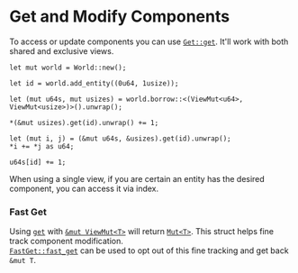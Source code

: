# Get and Modify Components

To access or update components you can use [`Get::get`](https://docs.rs/shipyard/0.5.0/shipyard/trait.Get.html#tymethod.get). It'll work with both shared and exclusive views.

```rust, noplaypen
let mut world = World::new();

let id = world.add_entity((0u64, 1usize));

let (mut u64s, mut usizes) = world.borrow::<(ViewMut<u64>, ViewMut<usize>)>().unwrap();

*(&mut usizes).get(id).unwrap() += 1;

let (mut i, j) = (&mut u64s, &usizes).get(id).unwrap();
*i += *j as u64;

u64s[id] += 1;
```

When using a single view, if you are certain an entity has the desired component, you can access it via index.

### Fast Get

Using [`get`](https://docs.rs/shipyard/0.5.0/shipyard/trait.Get.html#tymethod.get) with [`&mut ViewMut<T>`](https://docs.rs/shipyard/0.5.0/shipyard/struct.ViewMut.html) will return [`Mut<T>`](https://docs.rs/shipyard/0.5.0/shipyard/struct.Mut.html). This struct helps fine track component modification.  
[`FastGet::fast_get`](https://docs.rs/shipyard/0.5.0/shipyard/trait.FastGet.html#tymethod.fast_get) can be used to opt out of this fine tracking and get back `&mut T`.
